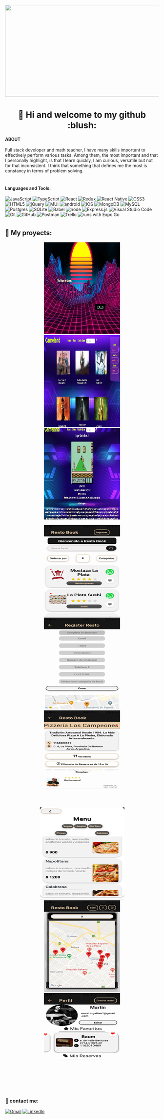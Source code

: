 <p align='center'>
  <kbd>
  <img src='images/presentation%20image.gif' width = '1000' height = '300'>                                                                                    
</kbd>
    </p>
    
<h1 align='center'> 👋 Hi and welcome to my github :blush: </h1>

 
#### ABOUT

Full stack developer and math teacher, I have many skills
important to effectively perform various tasks. Among them, the most
important and that I personally highlight, is that I learn quickly, I am curious,
versatile but not for that inconsistent. I think that something that defines me the most is
constancy in terms of problem solving.



#  
#### Languages and Tools:
![JavaScript](https://img.shields.io/badge/javascript-%23323330.svg?style=flat&logo=Javascript&logoColor=%23F7DF1E) 
![TypeScript](https://img.shields.io/badge/typescript-%23007ACC.svg?style=flat&logo=typescript&logoColor=white)
![React](https://img.shields.io/badge/react-%2320232a.svg?style=flat&logo=React&logoColor=%2361DAFB) 
![Redux](https://img.shields.io/badge/Redux-%23593d88.svg?style=flat&logo=redux&logoColor=white) 
![React Native](https://img.shields.io/badge/react%20Native-%2320232a.svg?style=flat&logo=React&logoColor=%2361DAFB) 
![CSS3](https://img.shields.io/badge/css3-%231572B6.svg?style=flat&logo=CSS3&logoColor=white)
![HTML5](https://img.shields.io/badge/html5-%23E34F26.svg?style=flat&logo=html5&logoColor=white)
![jQuery](https://img.shields.io/badge/jquery-%230769AD.svg?style=flat&logo=jquery&logoColor=white)
![MUI](https://img.shields.io/badge/MUI-%230081CB.svg?style=flat&logo=material-ui&logoColor=white)
![android](https://img.shields.io/badge/Android-3DDC84?style=flat&logo=android&logoColor=white)
![IOS](https://img.shields.io/badge/iOS-000000?style=flat&logo=ios&logoColor=white)
![MongoDB](https://img.shields.io/badge/MongoDB-%234ea94b.svg?style=flat&logo=mongodb&logoColor=white)
![MySQL](https://img.shields.io/badge/mysql-%2300f.svg?style=flat&logo=mysql&logoColor=white)
![Postgres](https://img.shields.io/badge/postgres-%23316192.svg?style=flat&logo=postgresql&logoColor=white)
![SQLite](https://img.shields.io/badge/sqlite-%2307405e.svg?style=flat&logo=sqlite&logoColor=white)
![Babel](https://img.shields.io/badge/Babel-F9DC3e?style=flat&logo=babel&logoColor=black)
![node](https://img.shields.io/badge/Node.js-43853D?style=flat&logo=node.js&logoColor=white)
![Express.js](https://img.shields.io/badge/express.js-%23404d59.svg?style=flat&logo=express&logoColor=%2361DAFB)
![Visual Studio Code](https://img.shields.io/badge/Visual%20Studio%20Code-0078d7.svg?style=flat&logo=VS-Code&logoColor=white) 
![Git](https://img.shields.io/badge/git-%23F05033.svg?style=flat&logo=git&logoColor=white)
![GitHub](https://img.shields.io/badge/Github-%23121011.svg?style=flat&logo=github&logoColor=white)
![Postman](https://img.shields.io/badge/Postman-FF6C37?style=flat&logo=postman&logoColor=white)
![Trello](https://img.shields.io/badge/Trello-%23026AA7.svg?style=flat&logo=Trello&logoColor=white) 
![runs with Expo Go](https://img.shields.io/badge/Runs%20with%20Expo%20Go-4630EB.svg?style=flat&logo=EXPO&labelColor=f3f3f3&logoColor=000)


# 
## :briefcase: My proyects:
<p align='center'>
  <kbd>
    <img src='/projects/pi_videogames1.PNG' width = '250' height = '300'> 
     <img src='/projects/pi_videogames2.PNG' width = '250' height = '300'> 
     <img src='/projects/pi_videogames3.PNG' width = '250' height = '300'> 
</kbd>
    </p>

<p align='center'>
<kbd> 
       <img src="projects/restobook/restos.jpeg" width="250px" height = '300'>         
       <img src="projects/restobook/Register-resto.jpeg" width="250px" height = '300'>    
       <img src="projects/restobook/Resto-Details.jpeg" width="250px" height = '300'>    
       </kbd>
  </p>
  <p align='center'>
  <kbd> 
      <img src="projects/restobook/Menu.jpeg" width="277px" height = '300'>        
      <img src="projects/restobook/geolocation.jpeg" width="250px" height = '300'> 
      <img src="projects/restobook/UserProfile.jpeg" width="250px" height = '300'> 
  </kbd>
</p>

# 

### :paperclip: contact me:

[![Gmail](https://img.shields.io/badge/Gmail-D14836?style=for-the-badge&logo=gmail&logoColor=white)](mailto:<martin.galliano@hotmail.com>) 
[![LinkedIn](https://img.shields.io/badge/linkedin-%230077B5.svg?style=for-the-badge&logo=linkedin&logoColor=white)](https://www.linkedin.com/in/martin-galliano-hr/)






<!---
MartinGalliano/MartinGalliano is a ✨ special ✨ repository because its `README.md` (this file) appears on your GitHub profile.
You can click the Preview link to take a look at your changes.
--->
